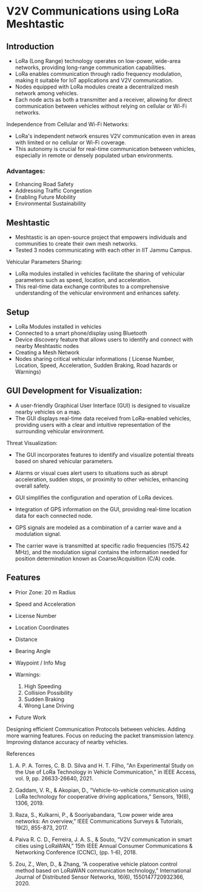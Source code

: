 # V2V Communications using LoRa Meshtastic 



## Introduction

- LoRa (Long Range) technology operates on low-power, wide-area networks, providing long-range communication capabilities.
- LoRa enables communication through radio frequency modulation, making it suitable for IoT applications and V2V communication.
- Nodes equipped with LoRa modules create a decentralized mesh network among vehicles.
- Each node acts as both a transmitter and a receiver, allowing for direct communication between vehicles without relying on cellular or Wi-Fi networks.

Independence from Cellular and Wi-Fi Networks:
- LoRa's independent network ensures V2V communication even in areas with limited or no cellular or Wi-Fi coverage.
- This autonomy is crucial for real-time communication between vehicles, especially in remote or densely populated urban environments.

### Advantages:
- Enhancing Road Safety
- Addressing Traffic Congestion
- Enabling Future Mobility
- Environmental Sustainability

## Meshtastic

- Meshtastic is an open-source project that empowers individuals and communities to create their own mesh networks.
- Tested 3 nodes communicating with each other in IIT Jammu Campus.





Vehicular Parameters Sharing:
- LoRa modules installed in vehicles facilitate the sharing of vehicular parameters such as speed, location, and acceleration.
- This real-time data exchange contributes to a comprehensive understanding of the vehicular environment and enhances safety.

## Setup




- LoRa Modules installed in vehicles
- Connected to a smart phone/display using Bluetooth
- Device discovery feature that allows users to identify and connect with nearby Meshtastic nodes
- Creating a Mesh Network
- Nodes sharing critical vehicular informations
( License Number, Location, Speed, Acceleration, Sudden Braking, Road hazards or Warnings)

## GUI Development for Visualization:

- A user-friendly Graphical User Interface (GUI) is designed to visualize nearby vehicles on a map.
- The GUI displays real-time data received from LoRa-enabled vehicles, providing users with a clear and intuitive representation of the surrounding vehicular environment.

Threat Visualization:
- The GUI incorporates features to identify and visualize potential threats based on shared vehicular parameters.
- Alarms or visual cues alert users to situations such as abrupt acceleration, sudden stops, or proximity to other vehicles, enhancing overall safety.


- GUI simplifies the configuration and operation of LoRa devices.
- Integration of GPS information on the GUI, providing real-time location data for each connected node. 

- GPS signals are modeled as a combination of a carrier wave and a modulation signal. 

- The carrier wave is transmitted at specific radio frequencies (1575.42 MHz), and the modulation signal contains the information needed for position determination known as Coarse/Acquisition (C/A) code.





## Features

- Prior Zone: 20 m Radius
- Speed and Acceleration



- License Number
- Location Coordinates
- Distance
- Bearing Angle



- Waypoint / Info Msg




- Warnings:

   1) High Speeding
   2) Collision Possibility
   3) Sudden Braking
   4) Wrong Lane Driving

- Future Work

Designing efficient Communication Protocols between vehicles.
Adding more warning features.
Focus on reducing the packet transmission latency.
Improving distance accuracy of nearby vehicles.


References

1. A. P. A. Torres, C. B. D. Silva and H. T. Filho, "An Experimental Study on the Use of LoRa Technology in Vehicle Communication," in IEEE Access, vol. 9, pp. 26633-26640, 2021.

2. Gaddam, V. R., & Akopian, D., “Vehicle-to-vehicle communication using LoRa technology for cooperative driving applications,” Sensors, 19(6), 1306, 2019. 

3. Raza, S., Kulkarni, P., & Sooriyabandara, “Low power wide area networks: An overview,” IEEE Communications Surveys & Tutorials, 19(2), 855-873,  2017. 

4. Paiva R. C. D., Ferreira, J. A. S., & Souto, “V2V communication in smart cities using LoRaWAN,” 15th IEEE Annual Consumer Communications & Networking Conference (CCNC), (pp. 1-6), 2018. 

5. Zou, Z., Wen, D., & Zhang, “A cooperative vehicle platoon control method based on LoRaWAN communication technology,” International Journal of Distributed Sensor Networks, 16(6), 1550147720932366, 2020. 



